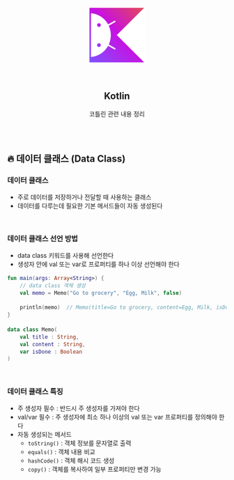 <div align="center">
  <p>
    <img src="../README.assets/kotlin-hero.png">
  </p>
  <br>
  <h2>Kotlin</h2>
  <p>코틀린 관련 내용 정리</p>
  <br>
  <br>
</div>

## 🔥 데이터 클래스 (Data Class)

### 데이터 클래스

- 주로 데이터를 저장하거나 전달할 때 사용하는 클래스
- 데이터를 다루는데 필요한 기본 메서드들이 자동 생성된다

<br>

### 데이터 클래스 선언 방법

- data class 키워드를 사용해 선언한다
- 생성자 안에 val 또는 var로 프로퍼티를 하나 이상 선언해야 한다

```kotlin
fun main(args: Array<String>) {
  	// data class 객체 생성
    val memo = Memo("Go to grocery", "Egg, Milk", false)
  
  	println(memo)  // Memo(title=Go to grocery, content=Egg, Milk, isDone=false)
}

data class Memo(
  	val title : String,
  	val content : String,
  	var isDone : Boolean
)
```

<br>

### 데이터 클래스 특징

- 주 생성자 필수 : 반드시 주 생성자를 가져야 한다
- val/var 필수 : 주 생성자에 최소 하나 이상의 val 또는 var 프로퍼티를 정의해야 한다
- 자동 생성되는 메서드
  - `toString()` : 객체 정보를 문자열로 출력
  - `equals()` : 객체 내용 비교
  - `hashCode()` : 객체 해시 코드 생성
  - `copy()` : 객체를 복사하여 일부 프로퍼티만 변경 가능

